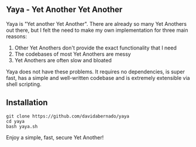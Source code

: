 ## Yaya - Yet Another Yet Another

Yaya is "Yet another Yet Another". There are already so many Yet Anothers out there, but I felt the need to make my own implementation for three main reasons:

1. Other Yet Anothers don't provide the exact functionality that I need
2. The codebases of most Yet Anothers are messy
3. Yet Anothers are often slow and bloated

Yaya does not have these problems. It requires no dependencies, is super fast, has a simple and well-written codebase and is extremely extensible via shell scripting. 

## Installation

```
git clone https://github.com/davidabernado/yaya
cd yaya
bash yaya.sh
```

Enjoy a simple, fast, secure Yet Another!
